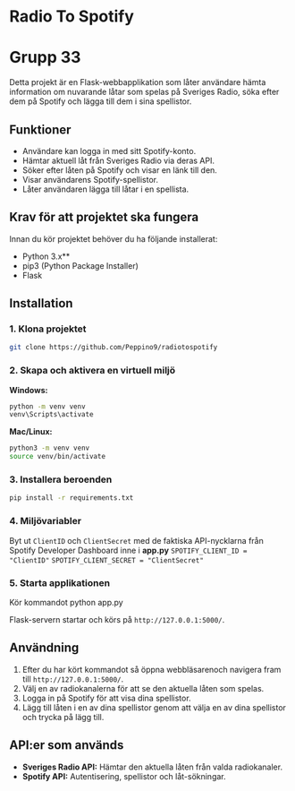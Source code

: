 # Radio To Spotify
# Grupp 33

Detta projekt är en Flask-webbapplikation som låter användare hämta information om nuvarande låtar som spelas på Sveriges Radio, söka efter dem på Spotify och lägga till dem i sina spellistor.


## Funktioner

- Användare kan logga in med sitt Spotify-konto.
- Hämtar aktuell låt från Sveriges Radio via deras API.
- Söker efter låten på Spotify och visar en länk till den.
- Visar användarens Spotify-spellistor.
- Låter användaren lägga till låtar i en spellista.

## Krav för att projektet ska fungera

Innan du kör projektet behöver du ha följande installerat:

- Python 3.x**  
- pip3 (Python Package Installer)    
- Flask

## Installation

### 1. Klona projektet

```bash
git clone https://github.com/Peppino9/radiotospotify
```

### 2. Skapa och aktivera en virtuell miljö 

**Windows:**
```bash
python -m venv venv
venv\Scripts\activate
```
**Mac/Linux:**
```bash
python3 -m venv venv
source venv/bin/activate
``````

### 3. Installera beroenden
```bash
pip install -r requirements.txt
```


### 4. Miljövariabler

Byt ut `ClientID` och `ClientSecret` med de faktiska API-nycklarna från Spotify Developer Dashboard inne i **app.py**
`SPOTIFY_CLIENT_ID = "ClientID"`
`SPOTIFY_CLIENT_SECRET = "ClientSecret"`

### 5. Starta applikationen

Kör kommandot python app.py

Flask-servern startar och körs på `http://127.0.0.1:5000/`.

## Användning

1. Efter du har kört kommandot så öppna webbläsarenoch navigera fram till `http://127.0.0.1:5000/`.
2. Välj en av radiokanalerna för att se den aktuella låten som spelas.  
3. Logga in på Spotify för att visa dina spellistor.  
4. Lägg till låten i en av dina spellistor genom att välja en av dina spellistor och trycka på lägg till.

## API:er som används

- **Sveriges Radio API:** Hämtar den aktuella låten från valda radiokanaler.
- **Spotify API:** Autentisering, spellistor och låt-sökningar.

